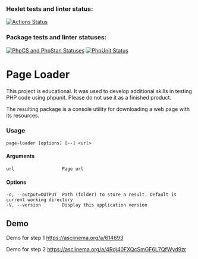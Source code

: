 ### Hexlet tests and linter status:
[![Actions Status](https://github.com/itelmenko/php-phpunit-testing-project-75/actions/workflows/hexlet-check.yml/badge.svg)](https://github.com/itelmenko/php-phpunit-testing-project-75/actions)

### Package tests and linter statuses:

[![PhpCS and PhpStan Statuses](https://github.com/itelmenko/php-phpunit-testing-project-75/actions/workflows/phpstan.yml/badge.svg)](https://github.com/itelmenko/php-phpunit-testing-project-75/actions) [![PhpUnit Status](https://github.com/itelmenko/php-phpunit-testing-project-75/actions/workflows/phpunit.yml/badge.svg)](https://github.com/itelmenko/php-phpunit-testing-project-75/actions)

# Page Loader 

This project is educational. It was used to develop additional skills in testing PHP code using phpunit. Please do not use it as a finished product.

The resulting package is a console utility for downloading a web page with its resources.

### Usage

```
page-loader [options] [--] <url>
```

#### Arguments

```
url                  Page url
```

#### Options

```
-o, --output=OUTPUT  Path (folder) to store a result. Default is current working directory
-V, --version        Display this application version
```



## Demo

Demo for step 1 https://asciinema.org/a/614693

Demo for step 2 https://asciinema.org/a/4Rdj40FXQcSmGF6L7QfWyd9zr
